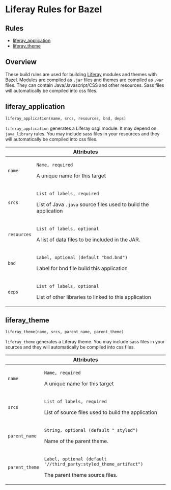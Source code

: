 # Liferay Rules for Bazel

<div class="toc">
  <h2>Rules</h2>
  <ul>
    <li><a href="#liferayaapplicaation">liferay_application</a></li>
    <li><a href="#liferay_theme">liferay_theme</a></li>
  </ul>
</div>

## Overview

These build rules are used for building [Liferay](http://www.liferay.com/)
modules and themes with Bazel. Modules are compiled as `.jar` files and themes 
are compiled as `.war` files.  They can contain Java/Javascript/CSS and other 
resources.  Sass files will automatically be compiled into css files.

<a name="liferay_application"></a>
## liferay_application

```python
liferay_application(name, srcs, resources, bnd, deps)
```

`liferay_application` generates a Liferay osgi module. It may depend on 
`java_library` rules.  You may include sass files in your resources and they 
will automatically be compiled into css files.

<table class="table table-condensed table-bordered table-params">
  <colgroup>
    <col class="col-param" />
    <col class="param-description" />
  </colgroup>
  <thead>
    <tr>
      <th colspan="2">Attributes</th>
    </tr>
  </thead>
  <tbody>
    <tr>
      <td><code>name</code></td>
      <td>
        <p><code>Name, required</code></p>
        <p>A unique name for this target</p>
      </td>
    </tr>
      <td><code>srcs</code></td>
      <td>
        <p><code>List of labels, required</code></p>
        <p>List of Java <code>.java</code> source files used to build the
        application</p>
      </td>
    </tr>
    <tr>
      <td><code>resources</code></td>
      <td>
        <p><code>List of labels, optional</code></p>
        <p>A list of data files to be included in the JAR.</p>
      </td>
    </tr>
    <tr>
      <td><code>bnd</code></td>
      <td>
        <p><code>Label, optional (default "bnd.bnd")</code></p>
        <p>Label for bnd file build this application</p>
      </td>
    </tr>
    <tr>
      <td><code>deps</code></td>
      <td>
        <p><code>List of labels, optional</code></p>
        <p>List of other libraries to linked to this application</p>
      </td>
    </tr>
  </tbody>
</table>

<a name="liferay_theme"></a>
## liferay_theme

```python
liferay_theme(name, srcs, parent_name, parent_theme)
```

`liferay_theme` generates a Liferay theme. You may include sass files in your sources and they 
will automatically be compiled into css files.

<table class="table table-condensed table-bordered table-params">
  <colgroup>
    <col class="col-param" />
    <col class="param-description" />
  </colgroup>
  <thead>
    <tr>
      <th colspan="2">Attributes</th>
    </tr>
  </thead>
  <tbody>
    <tr>
      <td><code>name</code></td>
      <td>
        <p><code>Name, required</code></p>
        <p>A unique name for this target</p>
      </td>
    </tr>
      <td><code>srcs</code></td>
      <td>
        <p><code>List of labels, required</code></p>
        <p>List of source files used to build the application</p>
      </td>
    </tr>
    <tr>
      <td><code>parent_name</code></td>
      <td>
        <p><code>String, optional (default "_styled")</code></p>
        <p>Name of the parent theme.</p>
      </td>
    </tr>
    <tr>
      <td><code>parent_theme</code></td>
      <td>
        <p><code>Label, optional (default "//third_party:styled_theme_artifact")</code></p>
        <p>The parent theme source files.</p>
      </td>
    </tr>
    </tbody>
</table>

